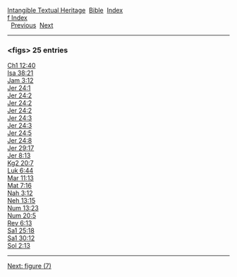 [Intangible Textual Heritage](../../index)  [Bible](../index) 
[Index](index)   
[f Index](_f_)  
  [Previous](c04222)  [Next](c04224) 

------------------------------------------------------------------------

### &lt;figs&gt; 25 entries

[Ch1 12:40](../kjv/ch1012.htm#040)  
[Isa 38:21](../kjv/isa038.htm#021)  
[Jam 3:12](../kjv/jam003.htm#012)  
[Jer 24:1](../kjv/jer024.htm#001)  
[Jer 24:2](../kjv/jer024.htm#002)  
[Jer 24:2](../kjv/jer024.htm#002)  
[Jer 24:2](../kjv/jer024.htm#002)  
[Jer 24:3](../kjv/jer024.htm#003)  
[Jer 24:3](../kjv/jer024.htm#003)  
[Jer 24:5](../kjv/jer024.htm#005)  
[Jer 24:8](../kjv/jer024.htm#008)  
[Jer 29:17](../kjv/jer029.htm#017)  
[Jer 8:13](../kjv/jer008.htm#013)  
[Kg2 20:7](../kjv/kg2020.htm#007)  
[Luk 6:44](../kjv/luk006.htm#044)  
[Mar 11:13](../kjv/mar011.htm#013)  
[Mat 7:16](../kjv/mat007.htm#016)  
[Nah 3:12](../kjv/nah003.htm#012)  
[Neh 13:15](../kjv/neh013.htm#015)  
[Num 13:23](../kjv/num013.htm#023)  
[Num 20:5](../kjv/num020.htm#005)  
[Rev 6:13](../kjv/rev006.htm#013)  
[Sa1 25:18](../kjv/sa1025.htm#018)  
[Sa1 30:12](../kjv/sa1030.htm#012)  
[Sol 2:13](../kjv/sol002.htm#013)  

------------------------------------------------------------------------

[Next: figure (7)](c04224)
